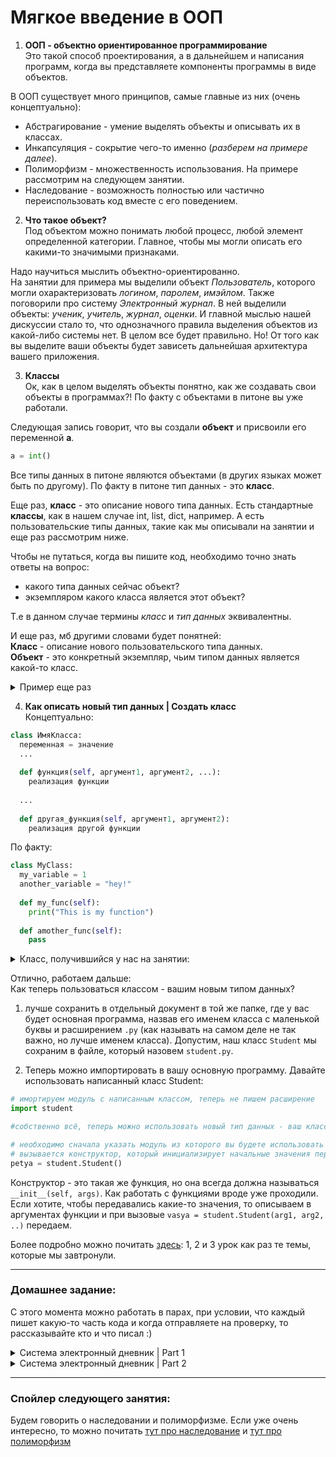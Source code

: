 # Мягкое введение в ООП 

1. **ООП - объектно ориентированное программирование**  
Это такой способ проектирования, а в дальнейшем и написания программ, когда вы представляете компоненты программы в виде объектов.

В ООП существует много принципов, самые главные из них (очень концептуально):
- Абстрагирование - умение выделять объекты и описывать их в классах.
- Инкапсуляция - сокрытие чего-то именно (*разберем на примере далее*).
- Полиморфизм - множественность использования. На примере рассмотрим на следующем занятии.
- Наследование - возможность полностью или частично переиспользовать код вместе с его поведением. 

2. **Что такое объект?**  
Под объектом можно понимать любой процесс, любой элемент определенной категории. Главное, чтобы мы могли описать его какими-то значимыми признаками.  

Надо научиться мыслить объектно-ориентированно.  
На занятии для примера мы выделили объект *Пользователь*, которого могли охарактеризовать *логином*, *паролем*, *имэйлом*. Также поговорили про систему *Электронный журнал*. В ней выделили объекты: *ученик*, *учитель*, *журнал*, *оценки*. И главной мыслью нашей дискуссии стало то, что однозначного правила выделения объектов из какой-либо системы нет. В целом все будет правильно. Но! От того как вы выделите ваши объекты будет зависеть дальнейшая архитектура вашего приложения. 

3. **Классы**  
Ок, как в целом выделять объекты понятно, как же создавать свои объекты в программах?!
По факту с объектами в питоне вы уже работали.  

Следующая запись говорит, что вы создали **объект** и присвоили его переменной **a**.
```python
a = int()
```

Все типы данных в питоне являются объектами (в других языках может быть по другому).
По факту в питоне тип данных - это **класс**.

Еще раз, **класс** - это описание нового типа данных. Есть стандартные **классы**, как в нашем случае int, list, dict, например. А есть пользовательские типы данных, такие как мы описывали на занятии и еще раз рассмотрим ниже.

Чтобы не путаться, когда вы пишите код, необходимо точно знать ответы на вопрос: 
- какого типа данных сейчас объект?
- экземпляром какого класса является этот объект?

Т.е в данном случае термины *класс* и *тип данных* эквивалентны.

И еще раз, мб другими словами будет понятней:  
**Класс** - описание нового пользовательского типа данных.  
**Объект** - это конкретный экземпляр, чьим типом данных является какой-то класс.

<details><summary>Пример еще раз</summary>
  
```python
a = int()
```
Что означает этот код?  
Мы создали переменную `a`. С помощью `int()` мы создали в памяти объект типа `int` и присвоили его с помощью `=` в переменную `a`.
</details>

4. **Как описать новый тип данных | Создать класс**  
Концептуально:

``` python
class ИмяКласса:
  переменная = значение
  ...
  
  def функция(self, аргумент1, аргумент2, ...):
    реализация функции
  
  ...  
  
  def другая_функция(self, аргумент1, аргумент2):
    реализация другой функции
```

По факту:

```python
class MyClass:
  my_variable = 1
  another_variable = "hey!"
  
  def my_func(self):
    print("This is my function")
  
  def amother_func(self):
    pass
```

<details><summary>Класс, получившийся у нас на занятии: </summary>
  
```python
"""
test is a module for student class only.
 
We could probably name it 'education'
"""
 
class Student:
    """
    Student is a simple student class for
    education.
    """
 
    def __init__(self, name="anonymous anon", grade="1337X"):
        fname, lname = name.split(" ", 1)
        self.first_name = fname
        self.last_name = lname
        self.grade = grade[:-1]
        self.grade_letter = grade[-1]
 
    def do_homework(self, subject, due_date, estimated_time):
        """
        do_homework will do student's homework
        (when will be implemented)
        """
        assert "Not implemented"
 
 
    def is_done(self, hw_id):
        """
        is_done will return wether homework
        with id @hw_id have been dome
        """
        assert "Not implemented"
 
 
    def say_sorry(self, reason):
        """
        say_sorry exuses for something. @reason
        is the reason for the exuse
        """
        print("Sorry, I've {}".format(reason))
 
 
    def say_name(self):
        """
        say_name prints student's first name
        and last name to the stdout
        """
        print("Hi, I'm {} {}".format(self.last_name, self.first_name))
```
</details>

Отлично, работаем дальше:  
Как теперь пользоваться классом - вашим новым типом данных?  

1. лучше сохранить в отдельный документ в той же папке, где у вас будет основная программа, назвав его именем класса с маленькой буквы и расширением `.py` (как называть на самом деле не так важно, но лучше именем класса). Допустим, наш класс `Student` мы сохраним в файле, который назовем `student.py`.  

2. Теперь можно импортировать в вашу основную программу. Давайте использовать написанный класс Student:

```python
# имортируем модуль с написанным классом, теперь не пишем расширение
import student

#собственно всё, теперь можно использовать новый тип данных - ваш класс

# необходимо сначала указать модуль из которого вы будете использовать класс, а потом имя класса и обязательно ()
# вызывается конструктор, который инициализирует начальные значения переменных, которые вы указали
petya = student.Student()

```
Конструктор - это такая же функция, но она всегда должна называться `__init__(self, args)`. Как работать с функциями вроде уже проходили. Если хотите, чтобы передавались какие-то значения, то описываем в аргументах функции и при вызовые `vasya = student.Student(arg1, arg2, ..)` передаем.

Более подробно можно почитать [здесь](http://younglinux.info/oopython/oop.php): 1, 2 и 3 урок как раз те темы, которые мы завтронули.

---

### Домашнее задание:

С этого момента можно работать в парах, при условии, что каждый пишет какую-то часть кода и когда отправляете на проверку, то рассказывайте кто и что писал :)

<details><summary>Система электронный дневник | Part 1</summary>
Задание довольно творческое. Можете продумывать как хотите. Чем подробнее вы придумаете, тем интереснее будет далее.
Попробуйте создать систему электронный дневник **для одного класса**. 
Опишите классы: Ученик, Учитель, Журнал.

Методы у классов могут быть следующие:
- Ученик:
  - посмотреть список оценок за все предметы
  - посмотреть список оценок за конкретный предмет
  - посмотреть среднюю оценку за предмет
- Учитель:
  - добавить свой предмет в журнал
  - выставить определенному ученику оценку
  - выставить оценку за четверть
- Журнал:
  - возможность добавить определенный предмет
  - возможность поставить оценку определенному ученику
  - выдать оценки по названию предмета и фамилии ученика

Попробуйте придумать какие объекты еще можно выделить в системе "Электронный дневник". Подумайте какие еще функции могут быть у данных объектов и как они могут взаимодействовать между собой.

Для сдачи этого задания надо каждый класс сохранить в отдельном документе и присалть все модули. 
Было бы круто, чтобы вы это доделали, чтобы мы могли использовать этот код далее.
</details>

<details><summary>Система электронный дневник | Part 2</summary>
Все еще не освоили сокеты?

Давайте теперь из этих классов сделаем полноценное приложение. Пока что просто консольное.

Необходимо написать серверную часть "Электронного дневника". 
Должна быть возможность:
- по фамилии авторизоваться на сервере, как учитель или как ученик.
- если пользователь авторизован как учитель, то предоставить ему возможность делать все то, что описали в классе Учитель.
- если авторизован как ученик, то предоставить возможность делать все то, что описали в классе Ученик.
- журнал может быть одним объектом, время жизни которого будет такое же, как и время жизни сервера.

Т.е у вас должен быть какой-нибудь главный модуль, например, `main.py`, в котором вы описываете взаимодействие модулем соектов.
</details>

---

### Спойлер следующего занятия:
Будем говорить о наследовании и полиморфизме.
Если уже очень интересно, то можно почитать [тут про наследование](http://younglinux.info/oopython/inheritance.php) и [тут про полиморфизм](http://younglinux.info/oopython/polymorphism.php)
